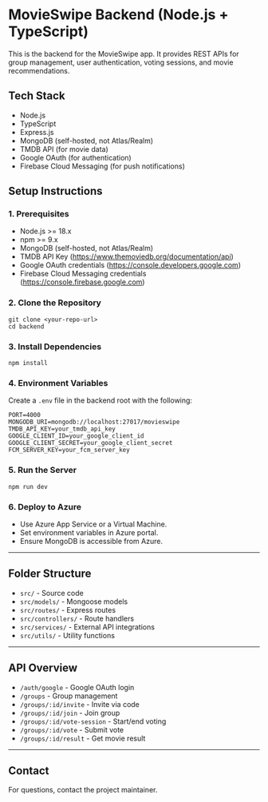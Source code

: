 # MovieSwipe Backend (Node.js + TypeScript)

This is the backend for the MovieSwipe app. It provides REST APIs for group management, user authentication, voting sessions, and movie recommendations.

## Tech Stack
- Node.js
- TypeScript
- Express.js
- MongoDB (self-hosted, not Atlas/Realm)
- TMDB API (for movie data)
- Google OAuth (for authentication)
- Firebase Cloud Messaging (for push notifications)

## Setup Instructions

### 1. Prerequisites
- Node.js >= 18.x
- npm >= 9.x
- MongoDB (self-hosted, not Atlas/Realm)
- TMDB API Key (https://www.themoviedb.org/documentation/api)
- Google OAuth credentials (https://console.developers.google.com)
- Firebase Cloud Messaging credentials (https://console.firebase.google.com)

### 2. Clone the Repository
```
git clone <your-repo-url>
cd backend
```

### 3. Install Dependencies
```
npm install
```

### 4. Environment Variables
Create a `.env` file in the backend root with the following:
```
PORT=4000
MONGODB_URI=mongodb://localhost:27017/movieswipe
TMDB_API_KEY=your_tmdb_api_key
GOOGLE_CLIENT_ID=your_google_client_id
GOOGLE_CLIENT_SECRET=your_google_client_secret
FCM_SERVER_KEY=your_fcm_server_key
```

### 5. Run the Server
```
npm run dev
```

### 6. Deploy to Azure
- Use Azure App Service or a Virtual Machine.
- Set environment variables in Azure portal.
- Ensure MongoDB is accessible from Azure.

---

## Folder Structure
- `src/` - Source code
- `src/models/` - Mongoose models
- `src/routes/` - Express routes
- `src/controllers/` - Route handlers
- `src/services/` - External API integrations
- `src/utils/` - Utility functions

---

## API Overview
- `/auth/google` - Google OAuth login
- `/groups` - Group management
- `/groups/:id/invite` - Invite via code
- `/groups/:id/join` - Join group
- `/groups/:id/vote-session` - Start/end voting
- `/groups/:id/vote` - Submit vote
- `/groups/:id/result` - Get movie result

---

## Contact
For questions, contact the project maintainer.

